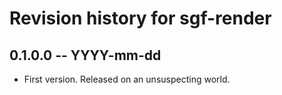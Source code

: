 # Revision history for sgf-render

## 0.1.0.0 -- YYYY-mm-dd

* First version. Released on an unsuspecting world.
